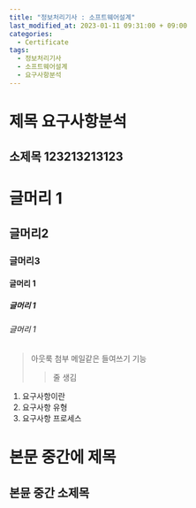 ```yaml
---
title: "정보처리기사 : 소프트웨어설계"
last_modified_at: 2023-01-11 09:31:00 + 09:00
categories:
  - Certificate
tags:
  - 정보처리기사
  - 소프트웨어설계
  - 요구사항분석
---
```


제목 요구사항분석 
=======================

소제목 123213213123
-----------------------

# 글머리 1
## 글머리2
### 글머리3
#### 글머리 1
##### 글머리 1
###### 글머리 1

> 아웃룩 첨부 메일같은 들여쓰기 기능
> > 줄 생김


1. 요구사항이란
2. 요구사항 유형
3. 요구사항 프로세스


본문 중간에 제목
=======================

본뮨 중간 소제목
-----------------------




